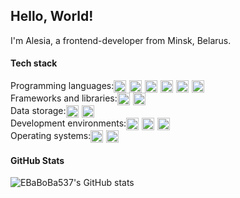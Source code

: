 ## Hello, World!

I'm Alesia, a frontend-developer from Minsk, Belarus. 

#### Tech stack

<div style="display: flex; flex-direction: row;">
    <span>Programming languages:</span>
    <img src="https://cdn.jsdelivr.net/gh/devicons/devicon@latest/icons/html5/html5-original.svg" style="height: 20px; margin-right: 5px"/> 
    <img src="https://cdn.jsdelivr.net/gh/devicons/devicon@latest/icons/css3/css3-original.svg" style="height: 20px; margin-right: 5px"/> 
    <img src="https://cdn.jsdelivr.net/gh/devicons/devicon@latest/icons/javascript/javascript-original.svg" style="height: 20px; margin-right: 5px"/> 
    <img src="https://cdn.jsdelivr.net/gh/devicons/devicon@latest/icons/java/java-original.svg" style="height: 20px; margin-right: 5px"/> 
    <img src="https://cdn.jsdelivr.net/gh/devicons/devicon@latest/icons/python/python-original.svg" style="height: 20px; margin-right: 5px"/>
    <img src="https://cdn.jsdelivr.net/gh/devicons/devicon@latest/icons/cplusplus/cplusplus-original.svg" style="height: 20px; margin-right: 5px"/>
</div>

<div style="display: flex; flex-direction: row;">
    <span>Frameworks and libraries:</span>
    <img src="https://cdn.jsdelivr.net/gh/devicons/devicon@latest/icons/spring/spring-original-wordmark.svg" style="height: 20px; margin-right: 5px"/>
    <img src="https://cdn.jsdelivr.net/gh/devicons/devicon@latest/icons/hibernate/hibernate-original-wordmark.svg" style="height: 20px; margin-right: 5px"/>
</div>

<div style="display: flex; flex-direction: row;">
    <span>Data storage:</span>
    <img src="https://cdn.jsdelivr.net/gh/devicons/devicon@latest/icons/json/json-original.svg" style="height: 20px; margin-right: 5px"/>
    <img src="https://cdn.jsdelivr.net/gh/devicons/devicon@latest/icons/mysql/mysql-original-wordmark.svg" style="height: 20px; margin-right: 5px"/>
</div>


<div style="display: flex; flex-direction: row;">
    <span>Development environments:</span>
    <img src="https://cdn.jsdelivr.net/gh/devicons/devicon@latest/icons/vscode/vscode-original.svg" style="height: 20px; margin-right: 5px"/>
    <img src="https://cdn.jsdelivr.net/gh/devicons/devicon@latest/icons/visualstudio/visualstudio-original.svg" style="height: 20px; margin-right: 5px"/>
    <img src="https://cdn.jsdelivr.net/gh/devicons/devicon@latest/icons/intellij/intellij-original.svg" style="height: 20px; margin-right: 5px"/>

</div>

<div style="display: flex; flex-direction: row;">
    <span>Operating systems:</span>
    <img src="https://cdn.jsdelivr.net/gh/devicons/devicon@latest/icons/windows8/windows8-original.svg" style="height: 20px; margin-right: 5px"/>
    <img src="https://cdn.jsdelivr.net/gh/devicons/devicon@latest/icons/linux/linux-original.svg" style="height: 20px; margin-right: 5px"/>
</div>



#### GitHub Stats

![EBaBoBa537's GitHub stats](https://github-readme-stats.vercel.app/api?username=EBaBoBa537&show_icons=true&theme=radical)


